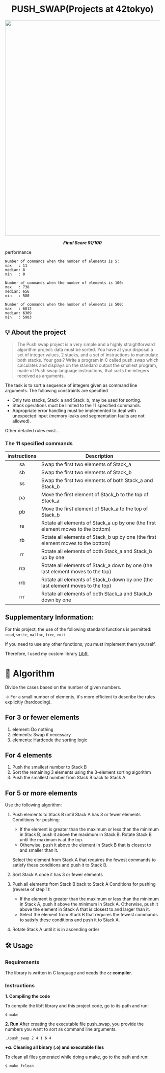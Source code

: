 <h1 align="center">
	PUSH_SWAP(Projects at 42tokyo)
</h1>

<p align="center">
	<img src="./images/push_swap.gif" width="700">
</p>

<p align="center">
	<b><i>Final Score 91/100</i></b><br>
</p>

performance
```shell
Number of commands when the number of elements is 5:
max   : 11
median: 8
min   : 0

Number of commands when the number of elements is 100:
max   : 738
median: 656
min   : 580

Number of commands when the number of elements is 500:
max   : 6812
median: 6309
min   : 5903
```

## 💡 About the project

> The Push swap project is a very simple and a highly straightforward algorithm project:
data must be sorted.
You have at your disposal a set of integer values, 2 stacks, and a set of instructions
to manipulate both stacks.
Your goal? Write a program in C called push_swap which calculates and displays
on the standard output the smallest program, made of Push swap language instructions,
that sorts the integers received as arguments.


The task is to sort a sequence of integers given as command line arguments. The following constraints are specified

* Only two stacks, Stack_a and Stack_b, may be used for sorting.
* Stack operations must be limited to the 11 specified commands.
* Appropriate error handling must be implemented to deal with unexpected input (memory leaks and segmentation faults are not allowed).

Other detailed rules exist...

### The 11 specified commands

| instructions  | Description   |
|:-------------:|---------------|
| sa            | Swap the first two elements of Stack_a |
| sb            | Swap the first two elements of Stack_b |
| ss            | Swap the first two elements of both Stack_a and Stack_b |
| pa            | Move the first element of Stack_b to the top of Stack_a |
| pb            | Move the first element of Stack_a to the top of Stack_b |
| ra            | Rotate all elements of Stack_a up by one (the first element moves to the bottom) |
| rb            | Rotate all elements of Stack_b up by one (the first element moves to the bottom) |
| rr            | Rotate all elements of both Stack_a and Stack_b up by one |
| rra           | Rotate all elements of Stack_a down by one (the last element moves to the top) |
| rrb           | Rotate all elements of Stack_b down by one (the last element moves to the top) |
| rrr           | Rotate all elements of both Stack_a and Stack_b down by one |

## Supplementary Information:

For this project, the use of the following standard functions is permitted:
`read`, `write`, `malloc`, `free`, `exit`

If you need to use any other functions, you must implement them yourself.

Therefore, I used my custom library [Libft](https://github.com/jayjayjay-hub/libft),

# 🚀 Algorithm

Divide the cases based on the number of given numbers.

→ For a small number of elements, it's more efficient to describe the rules explicitly (hardcoding).

## For 3 or fewer elements

1. element: Do nothing
2. elements: Swap if necessary
3. elements: Hardcode the sorting logic

## For 4 elements

1. Push the smallest number to Stack B
2. Sort the remaining 3 elements using the 3-element sorting algorithm
3. Push the smallest number from Stack B back to Stack A

## For 5 or more elements

Use the following algorithm:

1. Push elements to Stack B until Stack A has 3 or fewer elements
   Conditions for pushing:
   * If the element is greater than the maximum or less than the minimum in Stack B, push it above the maximum in Stack B.
     Rotate Stack B until the maximum is at the top.
   * Otherwise, push it above the element in Stack B that is closest to and smaller than it.

   Select the element from Stack A that requires the fewest commands to satisfy these conditions and push it to Stack B.

2. Sort Stack A once it has 3 or fewer elements

3. Push all elements from Stack B back to Stack A
   Conditions for pushing (reverse of step 1):
   * If the element is greater than the maximum or less than the minimum in Stack A, push it above the minimum in Stack A.
     Otherwise, push it above the element in Stack A that is closest to and larger than it.
   * Select the element from Stack B that requires the fewest commands to satisfy these conditions and push it to Stack A.

4. Rotate Stack A until it is in ascending order


## 🛠️ Usage

### Requirements

The library is written in C language and needs the **`cc` compiler**.

### Instructions

**1. Compiling the code**

To compile the  libft library and this project code, go to its path and run:

```shell
$ make
```

**2. Run**
After creating the executable file push_swap, you provide the numbers you want to sort as command line arguments.

```shell
./push_swap 2 4 1 6 4
```

**+α. Cleaning all binary (.o) and executable files**

To clean all files generated while doing a make, go to the path and run:

```shell
$ make fclean
```
